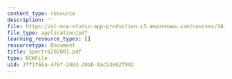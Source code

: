 ```yaml
---
content_type: resource
description: ''
file: https://ol-ocw-studio-app-production.s3.amazonaws.com/courses/18-996-random-matrix-theory-and-its-applications-spring-2004/3ff1f66a476f240320ab0ac53e02f942_Spectra202001.pdf
file_type: application/pdf
learning_resource_types: []
resourcetype: Document
title: Spectra202001.pdf
type: OCWFile
uid: 3ff1f66a-476f-2403-20ab-0ac53e02f942
---
```

